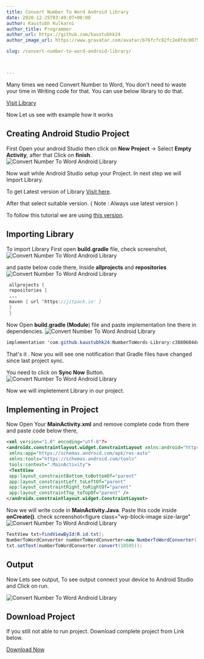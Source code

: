 ```yaml
---
title: Convert Number To Word Android Library
date: 2020-12-25T03:49:07+00:00
author: Kaustubh Kulkarni
author_title: Programmer
author_url: https://github.com/kaustubhk24
author_image_url: https://www.gravatar.com/avatar/b76fcfc82fc2e8fdc8075636f1735f61?s=200

slug: /convert-number-to-word-android-library/



---
```

 

Many times we need Convert Number to Word, You don't need to waste your time in Writing code for that. You can use below library to do that.



[Visit Library](https://github.com/kaustubhk24/NumberToWords-Library)



Now Let us see with example how it works

## Creating Android Studio Project

First Open your android Studio then click on **New Project** -> Select **Empty Activity**, after that Click on **finish**.
![Convert Number To Word Android Library](https://kaustubhk24.netlify.app/imgs/wp-content/uploads/2020/12/image-5.png) 

Now wait while Android Studio setup your Project. In next step we will Import Library.

To get Latest version of Library [Visit here](https://jitpack.io/#kaustubhk24/NumberToWords-Library).

After that select suitable version. { Note : Always use latest version }

To follow this tutorial we are using [this version](https://jitpack.io/#kaustubhk24/NumberToWords-Library/c3880604dc).

## Importing Library

To import Library First open **build.gradle** file, check screenshot,
![Convert Number To Word Android Library](https://kaustubhk24.netlify.app/imgs/wp-content/uploads/2020/12/image-6.png) 

and paste below code there, Inside **allprojects** and **repositories**
![Convert Number To Word Android Library](https://kaustubhk24.netlify.app/imgs/wp-content/uploads/2020/12/image-8.png) 

```java title="build.gradle"
 allprojects {
 repositories {
 ...
 maven { url 'https://jitpack.io' }
 }
 }
```



Now Open **build.gradle (Module**) file and paste implementation line there in dependencies.
![Convert Number To Word Android Library](https://kaustubhk24.netlify.app/imgs/wp-content/uploads/2020/12/image-7.png) 

```java title="build.gradle"
implementation 'com.github.kaustubhk24:NumberToWords-Library:c3880604dc'
```

That's it . Now you will see one notification that Gradle files have changed since last project sync. 

You need to click on **Sync Now** Button.
![Convert Number To Word Android Library](https://kaustubhk24.netlify.app/imgs/wp-content/uploads/2020/12/image-9.png) 

Now we will impletement Library in our project.

## Implementing in Project

Now Open Your **MainActivity.xml** and remove complete code from there and paste code below there,

```xml title="MainActivity.xml"
<xml version="1.0" encoding="utf-8"?>
<androidx.constraintlayout.widget.ConstraintLayout xmlns:android="https://schemas.android.com/apk/res/android"
 xmlns:app="https://schemas.android.com/apk/res-auto"
 xmlns:tools="https://schemas.android.com/tools"
 tools:context=".MainActivity">
 <TextView
 app:layout_constraintBottom_toBottomOf="parent"
 app:layout_constraintLeft_toLeftOf="parent"
 app:layout_constraintRight_toRightOf="parent"
 app:layout_constraintTop_toTopOf="parent" />
</androidx.constraintlayout.widget.ConstraintLayout>
```

Now we will write code in **MainActivity.Java**. Paste this code inside **onCreate()**. check screenshot<figure class="wp-block-image size-large"
![Convert Number To Word Android Library](https://kaustubhk24.netlify.app/imgs/wp-content/uploads/2020/12/image-10.png) 

```java title="MainActivity.java"
TextView txt=findViewById(R.id.txt);
NumberToWordConverter numberToWordConverter=new NumberToWordConverter();
txt.setText(numberToWordConverter.convert(10505));

```

## Output

Now Lets see output, To see output connect your device to Android Studio and Click on run.

![Convert Number To Word Android Library](https://kaustubhk24.netlify.app/imgs/wp-content/uploads/2020/12/image-11.png) 


## Download Project

If you still not able to run project. Download complete project from Link below.



[Download Now](https://github.com/JustInClicks-com/static-cdn/raw/main/Downloads/android/NumberToWordsExample2.zip)

